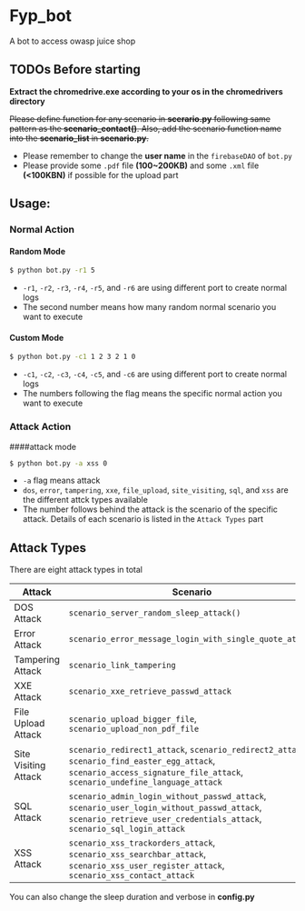 # Fyp_bot
A bot to access owasp juice shop 

## TODOs Before starting

**Extract the chromedrive.exe according to your os in the chromedrivers directory**

~~Please define function for any scenario in **scerario.py** following same pattern as the **scenario_contact()**. Also, add the scenario function name into the **scenario_list** in **scenario.py**.~~

  - Please remember to change the **user name** in the `firebaseDAO` of `bot.py`
  - Please provide some `.pdf` file **(100~200KB)** and some `.xml` file **(<100KBN)** if possible for the upload part

## Usage: 

### Normal Action

#### Random Mode

```sh
$ python bot.py -r1 5
```

  - `-r1`, `-r2`, `-r3`, `-r4`, `-r5`, and `-r6` are using different port to create normal logs
  - The second number means how many random normal scenario you want to execute

#### Custom Mode
    
```sh
$ python bot.py -c1 1 2 3 2 1 0
```
  - `-c1`, `-c2`, `-c3`, `-c4`, `-c5`, and `-c6` are using different port to create normal logs
  - The numbers following the flag means the specific normal action you want to execute

### Attack Action

####attack mode
    
```sh
$ python bot.py -a xss 0
```

  - `-a` flag means attack
  - `dos`, `error`, `tampering`, `xxe`, `file_upload`, `site_visiting`, `sql`, and `xss` are the different attck types available
  - The number follows behind the attack is the scenario of the specific attack. Details of each scenario is listed in the `Attack Types` part


## Attack Types

There are eight attack types in total

| Attack | Scenario |
| ------ | ------ |
| DOS Attack | `scenario_server_random_sleep_attack() `|
| Error Attack | `scenario_error_message_login_with_single_quote_attack` |
| Tampering Attack | `scenario_link_tampering` |
| XXE Attack | `scenario_xxe_retrieve_passwd_attack` |
| File Upload Attack | `scenario_upload_bigger_file`, `scenario_upload_non_pdf_file`|
| Site Visiting Attack | `scenario_redirect1_attack`, `scenario_redirect2_attack`, `scenario_find_easter_egg_attack`, `scenario_access_signature_file_attack`, `scenario_undefine_language_attack` |
| SQL Attack | `scenario_admin_login_without_passwd_attack`, `scenario_user_login_without_passwd_attack`, `scenario_retrieve_user_credentials_attack`, `scenario_sql_login_attack` |
| XSS Attack | `scenario_xss_trackorders_attack`, `scenario_xss_searchbar_attack`, `scenario_xss_user_register_attack`, `scenario_xss_contact_attack` |


You can also change the sleep duration and verbose in **config.py**
